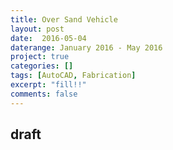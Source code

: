 ```yaml
---
title: Over Sand Vehicle
layout: post
date:  2016-05-04
daterange: January 2016 - May 2016
project: true
categories: []
tags: [AutoCAD, Fabrication]
excerpt: "fill!!"
comments: false
---
```

## draft
